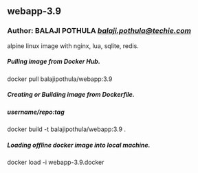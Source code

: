 ## webapp-3.9
### Author: BALAJI POTHULA *balaji.pothula@techie.com*

alpine linux image with nginx, lua, sqlite, redis.

##### Pulling image from Docker Hub.
docker pull balajipothula/webapp:3.9

##### Creating or Building image from Dockerfile.
##### username/repo:tag
docker build -t balajipothula/webapp:3.9 .

##### Loading offline docker image into local machine.
docker load -i webapp-3.9.docker

